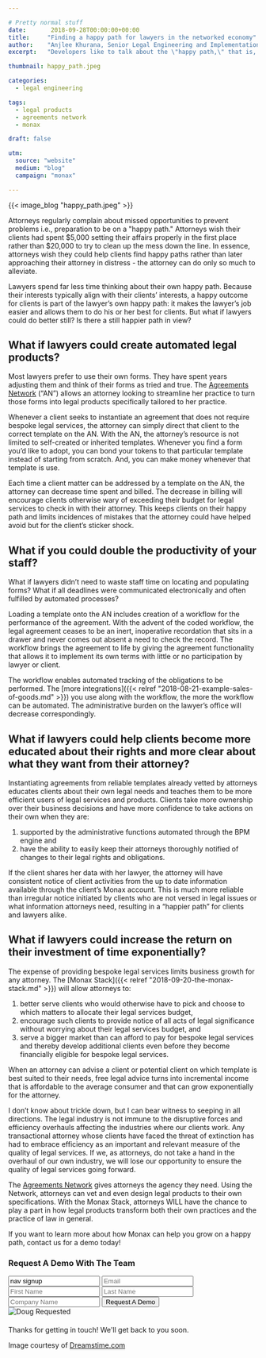 ```yaml
---

# Pretty normal stuff
date:       2018-09-28T00:00:00+00:00
title:     "Finding a happy path for lawyers in the networked economy"
author:    "Anjlee Khurana, Senior Legal Engineering and Implementation Associate"
excerpt:   "Developers like to talk about the \"happy path,\" that is, the way things are supposed to work in the usual course of business using technology. Happy paths can exist in law too, but the happy path is rarely where lawyers get to spend their time."

thumbnail: happy_path.jpeg

categories:
  - legal engineering

tags:
  - legal products
  - agreements network
  - monax

draft: false

utm:
  source: "website"
  medium: "blog"
  campaign: "monax"

---
```


{{< image_blog "happy_path.jpeg" >}}

Attorneys regularly complain about missed opportunities to prevent problems i.e., preparation to be on a "happy path." Attorneys wish their clients had spent $5,000 setting their affairs properly in the first place rather than $20,000 to try to clean up the mess down the line. In essence, attorneys wish they could help clients find happy paths rather than later approaching their attorney in distress - the attorney can do only so much to alleviate.

Lawyers spend far less time thinking about their own happy path. Because their interests typically align with their clients’ interests, a happy outcome for clients is part of the lawyer’s own happy path: it makes the lawyer’s job easier and allows them to do his or her best for clients. But what if lawyers could do better still? Is there a still happier path in view?

## What if lawyers could create automated legal products?

Most lawyers prefer to use their own forms. They have spent years adjusting them and think of their forms as tried and true. The [Agreements Network](https://agreements.network) (“AN”) allows an attorney looking to streamline her practice to turn those forms into legal products specifically tailored to her practice.

Whenever a client seeks to instantiate an agreement that does not require bespoke legal services, the attorney can simply direct that client to the correct template on the AN. With the AN, the attorney’s resource is not limited to self-created or inherited templates. Whenever you find a form you’d like to adopt, you can bond your tokens to that particular template instead of starting from scratch. And, you can make money whenever that template is use.

Each time a client matter can be addressed by a template on the AN, the attorney can decrease time spent and billed. The decrease in billing will encourage clients otherwise wary of exceeding their budget for legal services to check in with their attorney. This keeps clients on their happy path and limits incidences of mistakes that the attorney could have helped avoid but for the client’s sticker shock.

## What if you could double the productivity of your staff?

What if lawyers didn’t need to waste staff time on locating and populating forms? What if all deadlines were communicated electronically and often fulfilled by automated processes?

Loading a template onto the AN includes creation of a workflow for the performance of the agreement. With the advent of the coded workflow, the legal agreement ceases to be an inert, inoperative recordation that sits in a drawer and never comes out absent a need to check the record.  The workflow brings the agreement to life by giving the agreement functionality that allows it to implement its own terms with little or no participation by lawyer or client.

The workflow enables automated tracking of the obligations to be performed. The [more integrations]({{< relref "2018-08-21-example-sales-of-goods.md" >}}) you use along with the workflow, the more the workflow can be automated. The administrative burden on the lawyer’s office will decrease correspondingly.

## What if lawyers could help clients become more educated about their rights and more clear about what they want from their attorney?

Instantiating agreements from reliable templates already vetted by attorneys educates clients about their own legal needs and teaches them to be more efficient users of legal services and products. Clients take more ownership over their business decisions and have more confidence to take actions on their own when they are:

1. supported by the administrative functions automated through the BPM engine and
2. have the ability to easily keep their attorneys thoroughly notified of changes to their legal rights and obligations.

If the client shares her data with her lawyer, the attorney will have consistent notice of client activities from the up to date information available through the client’s Monax account. This is much more reliable than irregular notice initiated by clients who are not versed in legal issues or what information attorneys need, resulting in a “happier path” for clients and lawyers alike.

## What if lawyers could increase the return on their investment of time exponentially?

The expense of providing bespoke legal services limits business growth for any attorney. The [Monax Stack]({{< relref "2018-09-20-the-monax-stack.md" >}}) will allow attorneys to:

1. better serve clients who would otherwise have to pick and choose to which matters to allocate their legal services budget,
2. encourage such clients to provide notice of all acts of legal significance without worrying about their legal services budget, and
3. serve a bigger market than can afford to pay for bespoke legal services and thereby develop additional clients even before they become financially eligible for bespoke legal services.

When an attorney can advise a client or potential client on which template is best suited to their needs, free legal advice turns into incremental income that is affordable to the average consumer and that can grow exponentially for the attorney.

I don’t know about trickle down, but I can bear witness to seeping in all directions. The legal industry is not immune to the disruptive forces and efficiency overhauls affecting the industries where our clients work. Any transactional attorney whose clients have faced the threat of extinction has had to embrace efficiency as an important and relevant measure of the quality of legal services. If we, as attorneys, do not take a hand in the overhaul of our own industry, we will lose our opportunity to ensure the quality of legal services going forward.

The [Agreements Network](https://agreements.network/) gives attorneys the agency they need. Using the Network, attorneys can vet and even design legal products to their own specifications. With the Monax Stack, attorneys WILL have the chance to play a part in how legal products transform both their own practices and the practice of law in general.

If you want to learn more about how Monax can help you grow on a happy path, contact us for a demo today!

<form id="nav-signup" class="form">
  <div class="underline-sm padding-bottom-sm">
    <h3>Request A Demo With The Team</h3>
  </div>
  <div class="form-fields">
    <input type="text" name="source" value="nav signup" class="hidden">
    <input type="text" placeholder="Email" name="email" class="field-email">
    <input type="text" placeholder="First Name" name="firstName" class="field-fname">
    <input type="text" placeholder="Last Name" name="lastName" class="field-lname">
    <input type="text" placeholder="Company Name" name="company" class="field-company">
    <button type="submit" value="Submit" class="btn btn-xl field-submit">
      <span>Request A Demo</span>
    </button>
  </div>
  <div class="success-message-container"> <!-- must be directly after form -->
    <div class="success-message">
      <img class="success-doug-img" src="/img/assets/doug/doug_lo.png" alt="Doug">
      <span class="success-text">Requested <i class="fa fa-check"></i></span>
    </div>
    <p class="success-info" style="margin-top: 20px;">Thanks for getting in touch! We'll get back to you soon.</p>
  </div>
</form>


Image courtesy of [Dreamstime.com](https://www.dreamstime.com/)

